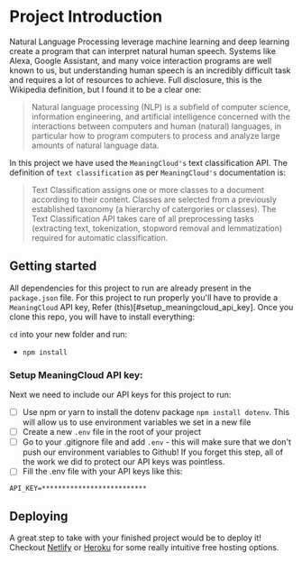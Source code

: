 # Project Introduction

Natural Language Processing leverage machine learning and deep learning create a program that can interpret natural human speech. Systems like Alexa, Google Assistant, and many voice interaction programs are well known to us, but understanding human speech is an incredibly difficult task and requires a lot of resources to achieve. Full disclosure, this is the Wikipedia definition, but I found it to be a clear one:

> Natural language processing (NLP) is a subfield of computer science, information engineering, and artificial intelligence
> concerned with the interactions between computers and human (natural) languages, in particular how to program computers to
> process and analyze large amounts of natural language data.

In this project we have used the `MeaningCloud's` text classification API. The definition of `text classification` as per `MeaningCloud's` documentation is:

> Text Classification assigns one or more classes to a document according to their content. Classes are selected from a
> previously established taxonomy (a hierarchy of catergories or classes). The Text Classification API takes care of all
> preprocessing tasks (extracting text, tokenization, stopword removal and lemmatization) required for automatic classification.

## Getting started

All dependencies for this project to run are already present in the `package.json` file. For this project to run properly you'll have to provide a `MeaningCloud` API key, Refer (this)[#setup_meaningcloud_api_key]. Once you clone this repo, you will have to install everything:

`cd` into your new folder and run:

- `npm install`

### Setup MeaningCloud API key:

Next we need to include our API keys for this project to run:

- [ ] Use npm or yarn to install the dotenv package `npm install dotenv`. This will allow us to use environment variables we set in a new file
- [ ] Create a new `.env` file in the root of your project
- [ ] Go to your .gitignore file and add `.env` - this will make sure that we don't push our environment variables to Github! If you forget this step, all of the work we did to protect our API keys was pointless.
- [ ] Fill the .env file with your API keys like this:

```
API_KEY=**************************
```

## Deploying

A great step to take with your finished project would be to deploy it! Checkout [Netlify](https://www.netlify.com/) or [Heroku](https://www.heroku.com/) for some really intuitive free hosting options.
